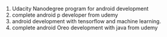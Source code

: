 1. Udacity Nanodegree program for android development   
2. complete android p developer from udemy
3. android development with tensorflow and machine learning.
4. complete android Oreo development with java from udemy
